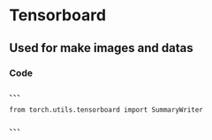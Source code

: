 # Tensorboard

## Used for make images and datas

### Code 

、、、

	from torch.utils.tensorboard import SummaryWriter

、、、


